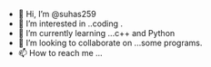 - 👋 Hi, I’m @suhas259
- 👀 I’m interested in ..coding .
- 🌱 I’m currently learning ...c++ and Python
- 💞️ I’m looking to collaborate on ...some programs.
- 📫 How to reach me ...

<!---
suhas259/suhas259 is a ✨ special ✨ repository because its `README.md` (this file) appears on your GitHub profile.
You can click the Preview link to take a look at your changes.
--->
